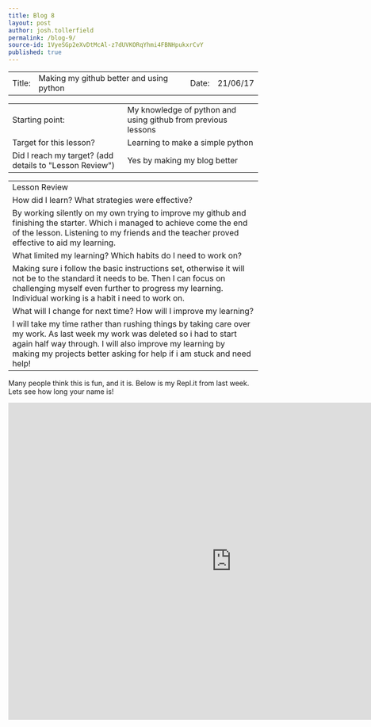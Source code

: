 ```yaml
---
title: Blog 8
layout: post
author: josh.tollerfield
permalink: /blog-9/
source-id: 1VyeSGp2eXvDtMcAl-z7dUVKORqYhmi4FBNHpukxrCvY
published: true
---
```

<table>
  <tr>
    <td>Title:  </td>
    <td>Making my github better and using python</td>
    <td> Date:  </td>
    <td>21/06/17</td>
  </tr>
</table>


<table>
  <tr>
    <td>Starting point:</td>
    <td>My knowledge of python and using github from previous lessons</td>
  </tr>
  <tr>
    <td>Target for this lesson?</td>
    <td>Learning to make a simple python</td>
  </tr>
  <tr>
    <td>Did I reach my target? 
(add details to "Lesson Review")</td>
    <td>Yes by making my blog better </td>
  </tr>
</table>


<table>
  <tr>
    <td>Lesson Review</td>
  </tr>
  <tr>
    <td>How did I learn? What strategies were effective? </td>
  </tr>
  <tr>
    <td>By working silently on my own trying to improve my github and finishing the starter. Which i managed to achieve come the end of the lesson. Listening to my friends and the teacher proved effective to aid my learning. </td>
  </tr>
  <tr>
    <td>What limited my learning? Which habits do I need to work on? </td>
  </tr>
  <tr>
    <td>Making sure i follow the basic instructions set, otherwise it will not be to the standard it needs to be. Then I can focus on challenging myself even further to progress my learning. Individual working is a habit i need to work on. </td>
  </tr>
  <tr>
    <td>What will I change for next time? How will I improve my learning?</td>
  </tr>
  <tr>
    <td>I will take my time rather than rushing things by taking care over my work. As last week my work was deleted so i had to start again half way through. I will also improve my learning by making my projects better asking for help if i am stuck and need help!</td>
  </tr>
</table>


 

Many people think this is fun, and it is. Below is my Repl.it from last week. Lets see how long your name is!
<iframe width="900" height="640" src="https://repl.it/IvME" frameborder="0" allowfullscreen></iframe>

